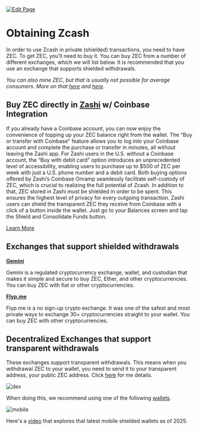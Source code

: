 <a href="https://github.com/zechub/zechub/edit/main/site/Using_Zcash/Buying_ZEC.md" target="_blank">
  <img src="https://img.shields.io/badge/Edit-blue" alt="Edit Page"/>
</a>


# Obtaining Zcash

In order to use Zcash in private (shielded) transactions, you need to have ZEC. To get ZEC, you'll need to buy it. You can buy ZEC from a number of different exchanges, which we will list below. It is recommended that you use an exchange that supports shielded withdrawals.

_You can also mine ZEC, but that is usually not possible for average consumers. More on that [here](https://forum.zcashcommunity.com/t/mining-to-shielded-addresses-community-mining-pool/50281) and [here](https://zec.suprnova.cc/StartMining)_.

## Buy ZEC directly in [Zashi](https://electriccoin.co/zashi/) w/ Coinbase Integration

If you already have a Coinbase account, you can now enjoy the convenience of topping up your ZEC balance right from the wallet. The “Buy or transfer with Coinbase” feature allows you to log into your Coinbase account and complete the purchase or transfer in minutes, all without leaving the Zashi app. For Zashi users in the U.S. without a Coinbase account, the “Buy with debit card” option introduces an unprecedented level of accessibility, enabling users to purchase up to $500 of ZEC per week with just a U.S. phone number and a debit card. Both buying options offered by Zashi’s Coinbase Onramp seamlessly facilitate self-custody of ZEC, which is crucial to realizing the full potential of Zcash. In addition to that, ZEC stored in Zashi must be shielded in order to be spent. This ensures the highest level of privacy for every outgoing transaction. Zashi users can shield the transparent ZEC they receive from Coinbase with a click of a button inside the wallet. Just go to your Balances screen and tap the Shield and Consolidate Funds button.

[Learn More](https://x.com/ElectricCoinCo/status/1836792480001388765)


## Exchanges that support shielded withdrawals

**[Gemini](https://www.gemini.com)**

Gemini is a regulated cryptocurrency exchange, wallet, and custodian that makes it simple and secure to buy ZEC, Ether, and other cryptocurrencies. You can buy ZEC with fiat or other cryptocurrencies.

**[Flyp.me](https://flyp.me)**	

Flyp.me is a no sign-up crypto exchange. It was one of the safest and most private ways to exchange 30+ cryptocurrencies straight to your wallet. You can buy ZEC with other cryptocurrencies.

## Decentralized Exchanges that support transparent withdrawals

These exchanges support transparent withdrawals. This means when you withdrawal ZEC to your wallet, you need to send it to your transparent address, your public ZEC address. 
Click [here](https://zechub.wiki/using-zcash/non-custodial-exchanges) for me details.

![dex](https://github.com/user-attachments/assets/bfe2e9cf-2def-4593-b790-152e14b23da3)


When doing this, we recommend using one of the following [wallets](https://zechub.wiki/wallets). 

![mobile](https://github.com/user-attachments/assets/8b7618f5-dec6-4e6b-9804-db75be5c1e2f)


Here's a [video](https://www.youtube.com/watch?v=6IIRRZ17Q74&t=230s) that explores that latest mobile shielded wallets as of 2025.


